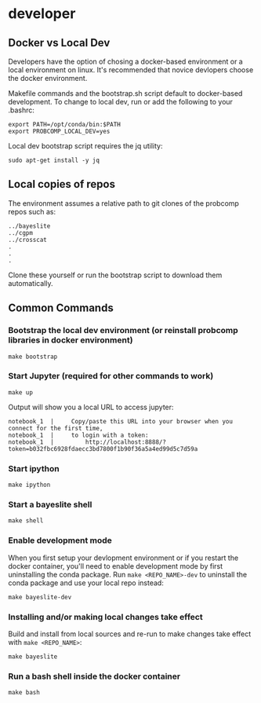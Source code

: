 # developer

## Docker vs Local Dev

Developers have the option of chosing a docker-based environment or a local environment on linux. It's recommended that novice devlopers choose the docker environment.

Makefile commands and the bootstrap.sh script default to docker-based development. To change to local dev, run or add the following to your .bashrc:

```
export PATH=/opt/conda/bin:$PATH
export PROBCOMP_LOCAL_DEV=yes
```

Local dev bootstrap script requires the jq utility:

```
sudo apt-get install -y jq
```

## Local copies of repos

The environment assumes a relative path to git clones of the probcomp repos such as:

```
../bayeslite
../cgpm
../crosscat
.
.
.
```

Clone these yourself or run the bootstrap script to download them automatically.

## Common Commands

### Bootstrap the local dev environment (or reinstall probcomp libraries in docker environment)

```
make bootstrap
```

### Start Jupyter (required for other commands to work)

```
make up
```

Output will show you a local URL to access jupyter:

```
notebook_1  |     Copy/paste this URL into your browser when you connect for the first time,
notebook_1  |     to login with a token:
notebook_1  |         http://localhost:8888/?token=b032fbc6928fdaecc3bd7800f1b90f36a5a4ed99d5c7d59a
```

### Start ipython

```
make ipython
```

### Start a bayeslite shell

```
make shell
```

### Enable development mode

When you first setup your devlopment environment or if you restart the docker container, you'll need to enable development mode by first uninstalling the conda package. Run `make <REPO_NAME>-dev` to uninstall the conda package and use your local repo instead:

```
make bayeslite-dev
```

### Installing and/or making local changes take effect

Build and install from local sources and re-run to make changes take effect with `make <REPO_NAME>`:

```
make bayeslite
```

### Run a bash shell inside the docker container

```
make bash
```
